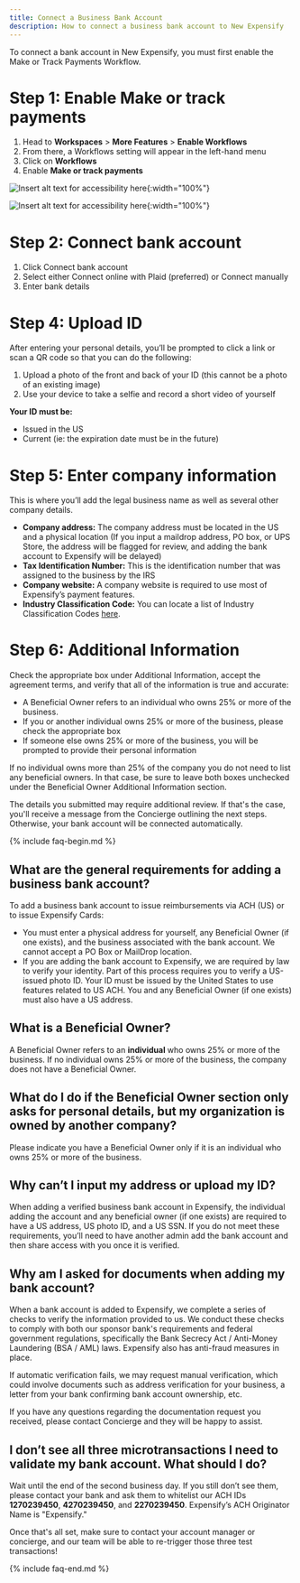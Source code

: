 ```yaml
---
title: Connect a Business Bank Account
description: How to connect a business bank account to New Expensify
---
```

<div id="new-expensify" markdown="1">

To connect a bank account in New Expensify, you must first enable the Make or Track Payments Workflow.
# Step 1: Enable Make or track payments
1. Head to **Workspaces** > **More Features** > **Enable Workflows** 
2. From there, a Workflows setting will appear in the left-hand menu
3. Click on **Workflows** 
4. Enable **Make or track payments**

![Insert alt text for accessibility here]({{site.url}}/assets/images/ExpensifyHelp_ConnectBankAccount_1_Light.png){:width="100%"}

![Insert alt text for accessibility here]({{site.url}}/assets/images/ExpensifyHelp_ConnectBankAccount_2_Light.png){:width="100%"}

# Step 2: Connect bank account
1. Click Connect bank account
2. Select either Connect online with Plaid (preferred) or Connect manually
3. Enter bank details

# Step 4: Upload ID 
After entering your personal details, you’ll be prompted to click a link or scan a QR code so that you can do the following:
1. Upload a photo of the front and back of your ID (this cannot be a photo of an existing image)
2. Use your device to take a selfie and record a short video of yourself

**Your ID must be:**
- Issued in the US
- Current (ie: the expiration date must be in the future)

# Step 5: Enter company information
This is where you’ll add the legal business name as well as several other company details.
- **Company address:** The company address must be located in the US and a physical location (If you input a maildrop address, PO box, or UPS Store, the address will be flagged for review, and adding the bank account to Expensify will be delayed)
- **Tax Identification Number:** This is the identification number that was assigned to the business by the IRS
- **Company website:** A company website is required to use most of Expensify’s payment features.
- **Industry Classification Code:** You can locate a list of Industry Classification Codes [here](https://www.census.gov/naics/?input=software&year=2022).

# Step 6: Additional Information
Check the appropriate box under Additional Information, accept the agreement terms, and verify that all of the information is true and accurate:
- A Beneficial Owner refers to an individual who owns 25% or more of the business.
- If you or another individual owns 25% or more of the business, please check the appropriate box
- If someone else owns 25% or more of the business, you will be prompted to provide their personal information

If no individual owns more than 25% of the company you do not need to list any beneficial owners. In that case, be sure to leave both boxes unchecked under the Beneficial Owner Additional Information section.

The details you submitted may require additional review. If that's the case, you'll receive a message from the Concierge outlining the next steps. Otherwise, your bank account will be connected automatically.

{% include faq-begin.md %}

## What are the general requirements for adding a business bank account?

To add a business bank account to issue reimbursements via ACH (US) or to issue Expensify Cards:
- You must enter a physical address for yourself, any Beneficial Owner (if one exists), and the business associated with the bank account. We cannot accept a PO Box or MailDrop location.
- If you are adding the bank account to Expensify, we are required by law to verify your identity. Part of this process requires you to verify a US-issued photo ID. Your ID must be issued by the United States to use features related to US ACH. You and any Beneficial Owner (if one exists) must also have a US address.

## What is a Beneficial Owner?

A Beneficial Owner refers to an **individual** who owns 25% or more of the business. If no individual owns 25% or more of the business, the company does not have a Beneficial Owner.

## What do I do if the Beneficial Owner section only asks for personal details, but my organization is owned by another company?

Please indicate you have a Beneficial Owner only if it is an individual who owns 25% or more of the business.

## Why can’t I input my address or upload my ID? 

When adding a verified business bank account in Expensify, the individual adding the account and any beneficial owner (if one exists) are required to have a US address, US photo ID, and a US SSN. If you do not meet these requirements, you’ll need to have another admin add the bank account and then share access with you once it is verified.

## Why am I asked for documents when adding my bank account? 

When a bank account is added to Expensify, we complete a series of checks to verify the information provided to us. We conduct these checks to comply with both our sponsor bank's requirements and federal government regulations, specifically the Bank Secrecy Act / Anti-Money Laundering (BSA / AML) laws. Expensify also has anti-fraud measures in place. 

If automatic verification fails, we may request manual verification, which could involve documents such as address verification for your business, a letter from your bank confirming bank account ownership, etc.

If you have any questions regarding the documentation request you received, please contact Concierge and they will be happy to assist. 

## I don’t see all three microtransactions I need to validate my bank account. What should I do? 

Wait until the end of the second business day. If you still don’t see them, please contact your bank and ask them to whitelist our ACH IDs **1270239450**, **4270239450**, and **2270239450**. Expensify’s ACH Originator Name is "Expensify."

Once that's all set, make sure to contact your account manager or concierge, and our team will be able to re-trigger those three test transactions!


{% include faq-end.md %}

</div>
